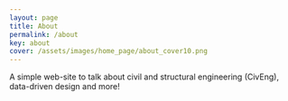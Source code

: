 ```yaml
---
layout: page
title: About
permalink: /about
key: about
cover: /assets/images/home_page/about_cover10.png
---
```


A simple web-site to talk about civil and structural engineering (CivEng), data-driven design and more!

<!--more-->

